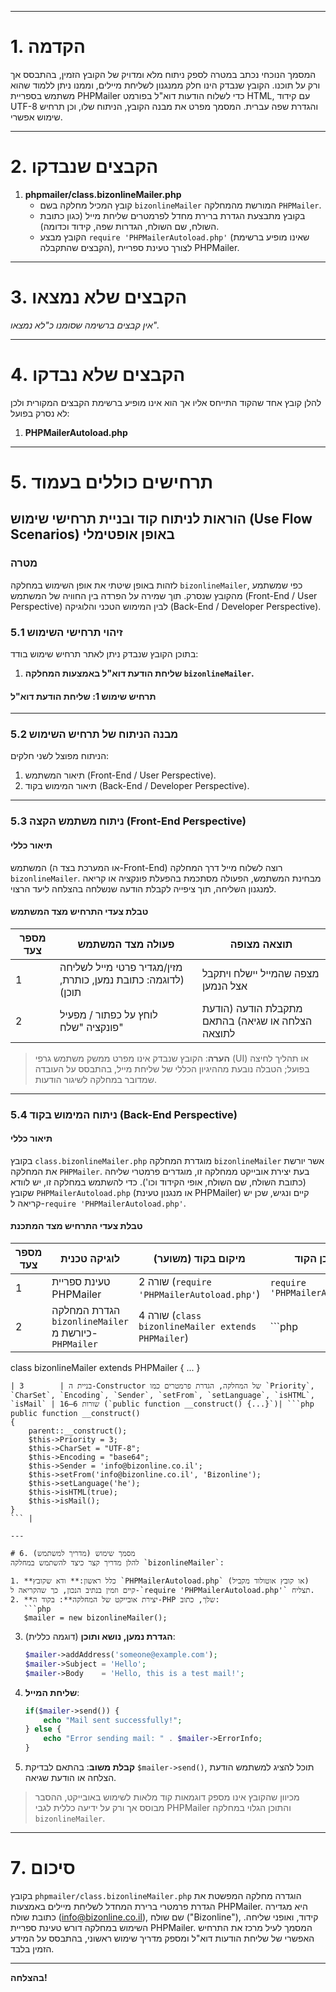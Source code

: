 
---

# 1. הקדמה
המסמך הנוכחי נכתב במטרה לספק ניתוח מלא ומדויק של הקובץ הזמין, בהתבסס אך ורק על תוכנו. הקובץ שנבדק הינו חלק ממנגנון לשליחת מיילים, וממנו ניתן ללמוד שהוא משתמש בספריית PHPMailer כדי לשלוח הודעות דוא"ל בפורמט HTML, עם קידוד UTF-8 והגדרת שפה עברית. המסמך מפרט את מבנה הקובץ, הניתוח שלו, וכן תרחיש שימוש אפשרי.

---

# 2. הקבצים שנבדקו
1. **phpmailer/class.bizonlineMailer.php**  
   - קובץ המכיל מחלקה בשם `bizonlineMailer` המורשת מהמחלקה `PHPMailer`.
   - בקובץ מתבצעת הגדרת ברירת מחדל לפרמטרים שליחת מייל (כגון כתובת השולח, שם השולח, הגדרות שפה, קידוד וכדומה).
   - הקובץ מבצע `require 'PHPMailerAutoload.php'` (שאינו מופיע ברשימת הקבצים שהתקבלה), לצורך טעינת ספריית PHPMailer.

---

# 3. הקבצים שלא נמצאו
*אין קבצים ברשימה שסומנו כ"לא נמצאו".*

---

# 4. הקבצים שלא נבדקו
להלן קובץ אחד שהקוד התייחס אליו אך הוא אינו מופיע ברשימת הקבצים המקורית ולכן לא נסרק בפועל:
1. **PHPMailerAutoload.php**

---

# 5. תרחישים כוללים בעמוד

## הוראות לניתוח קוד ובניית תרחישי שימוש (Use Flow Scenarios) באופן אופטימלי

### מטרה
לזהות באופן שיטתי את אופן השימוש במחלקה `bizonlineMailer`, כפי שמשתמע מהקובץ שנסרק. תוך שמירה על הפרדה בין החוויה של המשתמש (Front-End / User Perspective) לבין המימוש הטכני והלוגיקה (Back-End / Developer Perspective).

### 5.1 זיהוי תרחישי השימוש
בתוכן הקובץ שנבדק ניתן לאתר תרחיש שימוש בודד:  
1. **שליחת הודעת דוא"ל באמצעות המחלקה `bizonlineMailer`.**

#### תרחיש שימוש 1: שליחת הודעת דוא"ל

---

### 5.2 מבנה הניתוח של תרחיש השימוש
הניתוח מפוצל לשני חלקים:  
1. תיאור המשתמש (Front-End / User Perspective).  
2. תיאור המימוש בקוד (Back-End / Developer Perspective).

---

### 5.3 ניתוח משתמש הקצה (Front-End Perspective)

#### תיאור כללי
המשתמש (או המערכת בצד ה-Front-End) רוצה לשלוח מייל דרך המחלקה `bizonlineMailer`. מבחינת המשתמש, הפעולה מסתכמת בהפעלת פונקציה או קריאה למנגנון השליחה, תוך ציפייה לקבלת הודעה שנשלחה בהצלחה ליעד הרצוי.

#### טבלת צעדי התרחיש מצד המשתמש

| מספר צעד | פעולה מצד המשתמש                                   | תוצאה מצופה                                 |
|----------|---------------------------------------------------|---------------------------------------------|
| 1        | מזין/מגדיר פרטי מייל לשליחה (לדוגמה: כתובת נמען, כותרת, תוכן) | מצפה שהמייל יישלח ויתקבל אצל הנמען         |
| 2        | לוחץ על כפתור / מפעיל פונקציה "שלח"               | מתקבלת הודעה (הודעת הצלחה או שגיאה) בהתאם לתוצאה |

> **הערה**: הקובץ שנבדק אינו מפרט ממשק משתמש גרפי (UI) או תהליך לחיצה בפועל; הטבלה נובעת מההיגיון הכללי של שליחת מייל, בהתבסס על העובדה שמדובר במחלקה לשיגור הודעות.

---

### 5.4 ניתוח המימוש בקוד (Back-End Perspective)

#### תיאור כללי
בקובץ `class.bizonlineMailer.php` מוגדרת המחלקה `bizonlineMailer` אשר יורשת את המחלקה `PHPMailer`. בעת יצירת אובייקט ממחלקה זו, מוגדרים פרמטרי שליחה (כתובת השולח, שם השולח, אופי הקידוד וכו'). כדי להשתמש במחלקה זו, יש לוודא שקובץ `PHPMailerAutoload.php` (או מנגנון טעינת PHPMailer) קיים ונגיש, שכן יש קריאה ל-`require 'PHPMailerAutoload.php'`.

#### טבלת צעדי התרחיש מצד המתכנת

| מספר צעד | לוגיקה טכנית                                                                                               | מיקום בקוד (משוער)                               | מבנה ותוכן הקוד                                                                   |
|----------|-----------------------------------------------------------------------------------------------------------|---------------------------------------------------|------------------------------------------------------------------------------------|
| 1        | טעינת ספריית PHPMailer                                                                                   | שורה 2 (`require 'PHPMailerAutoload.php'`)       | `require 'PHPMailerAutoload.php';`                                                |
| 2        | הגדרת המחלקה `bizonlineMailer` כיורשת מ-`PHPMailer`                                                       | שורה 4 (`class bizonlineMailer extends PHPMailer`) | ```php
class bizonlineMailer extends PHPMailer
{
    ...
}
``` |
| 3        | בניית ה-Constructor של המחלקה, הגדרת פרמטרים כמו `Priority`, `CharSet`, `Encoding`, `Sender`, `setFrom`, `setLanguage`, `isHTML`, `isMail` | שורות 6–16 (`public function __construct() {...}`)| ```php
public function __construct()
{
    parent::__construct();
    $this->Priority = 3;
    $this->CharSet = "UTF-8";
    $this->Encoding = "base64";
    $this->Sender = 'info@bizonline.co.il';
    $this->setFrom('info@bizonline.co.il', 'Bizonline');
    $this->setLanguage('he');
    $this->isHTML(true);
    $this->isMail();
}
``` |

---

# 6. מסמך שימוש (מדריך למשתמש)
להלן מדריך קצר כיצד להשתמש במחלקה `bizonlineMailer`:

1. **כלל ראשון:** ודא שקובץ `PHPMailerAutoload.php` (או קובץ אוטולוד מקביל) קיים וזמין בנתיב הנכון, כך שהקריאה ל-`require 'PHPMailerAutoload.php'` תצליח.  
2. **יצירת אובייקט של המחלקה**: בקוד ה-PHP שלך, כתוב:
   ```php
   $mailer = new bizonlineMailer();
   ```
3. **הגדרת נמען, נושא ותוכן** (דוגמה כללית):
   ```php
   $mailer->addAddress('someone@example.com');
   $mailer->Subject = 'Hello';
   $mailer->Body    = 'Hello, this is a test mail!';
   ```
4. **שליחת המייל**:
   ```php
   if($mailer->send()) {
       echo "Mail sent successfully!";
   } else {
       echo "Error sending mail: " . $mailer->ErrorInfo;
   }
   ```
5. **קבלת משוב**: בהתאם לבדיקת `$mailer->send()`, תוכל להציג למשתמש הודעת הצלחה או הודעת שגיאה.

> מכיוון שהקובץ אינו מספק דוגמאות קוד מלאות לשימוש באובייקט, ההסבר מבוסס אך ורק על ידיעה כללית לגבי PHPMailer והתוכן הגלוי במחלקה `bizonlineMailer`.

---

# 7. סיכום
בקובץ `phpmailer/class.bizonlineMailer.php` הוגדרה מחלקה המפשטת את הגדרת פרמטרי ברירת המחדל לשליחת מיילים באמצעות PHPMailer. היא מגדירה כתובת שולח (info@bizonline.co.il), שם שולח ("Bizonline"), קידוד, ואופני שליחה. השימוש במחלקה דורש טעינת ספריית PHPMailer. המסמך לעיל מרכז את התרחיש האפשרי של שליחת הודעות דוא"ל ומספק מדריך שימוש ראשוני, בהתבסס על המידע הזמין בלבד.

---

**בהצלחה!**
